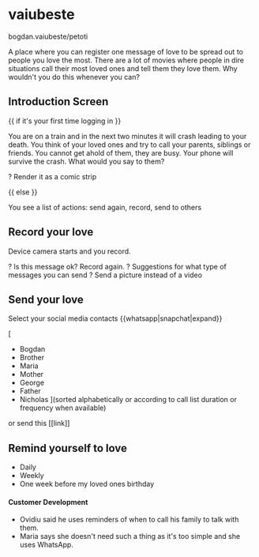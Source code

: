 # vaiubeste
bogdan.vaiubeste/petoti

A place where you can register one message of love to be spread out to people you love the most. There are a lot of movies where people in dire situations call their most loved ones and tell them they love them. Why wouldn't you do this whenever
you can?

## Introduction Screen

{{ if it's your first time logging in }}

You are on a train and in the next two minutes it will crash leading to your death. 
You think of your loved ones and try to call your parents, siblings or friends.
You cannot get ahold of them, they are busy.
Your phone will survive the crash. What would you say to them?

? Render it as a comic strip

{{ else }}

You see a list of actions: send again, record, send to others

## Record your love

Device camera starts and you record.

? Is this message ok? Record again.
? Suggestions for what type of messages you can send
? Send a picture instead of a video

## Send your love

Select your social media contacts {{whatsapp|snapchat|expand}}

[
- Bogdan
- Brother
- Maria
- Mother
- George
- Father
- Nicholas
](sorted alphabetically or according to call list duration or frequency when available)

or send this [[link]]

## Remind yourself to love

- Daily
- Weekly
- One week before my loved ones birthday

#### Customer Development

- Ovidiu said he uses reminders of when to call his family to talk with them.
- Maria says she doesn't need such a thing as it's too simple and she uses WhatsApp.

